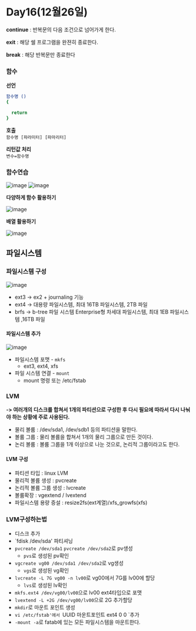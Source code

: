 # Day16(12월26일)

**continue** : 반복문의 다음 조건으로 넘어가게 한다.

**exit** : 해당 쉘 프로그램을 완젼히 종료한다.

**break** : 해당 반복문만 종료한다

### 함수

**선언**
```bash
함수명 () 
{

  return 
}
```

**호출**<br>
`함수명 [파라미터] [파마리터]`

**리턴값 처리**<br>
`변수=함수명`

### 함수연습
![image](https://github.com/JoEunSae/Metanet-Internship/assets/83803199/4a8719bd-931b-4b22-a5a0-c367226a6f3f) ![image](https://github.com/JoEunSae/Metanet-Internship/assets/83803199/510eb642-8f47-4ef8-a80d-acec63e099bf)

**다양하게 함수 활용하기**

![image](https://github.com/JoEunSae/Metanet-Internship/assets/83803199/2864c523-75b5-46d2-8a87-5e888fcbd811)

**배열 활용하기**

![image](https://github.com/JoEunSae/Metanet-Internship/assets/83803199/53ba14ec-a826-4b00-9098-af1da528f991)

## 파일시스템

### 파일시스템 구성

![image](https://github.com/JoEunSae/Metanet-Internship/assets/83803199/57bf68de-4ec6-4954-addb-3741ecf60311)

- ext3 -> ex2 + journaling 기능
- ext4 -> 대용량 파일시스템, 최대 16TB 파일시스템, 2TB 파일
- brfs -> b-tree 파일 시스템 Enterprise형 차세대 파일시스템, 최대 1EB 파일시스템 ,16TB 파일

#### 파일시스템 추가

![image](https://github.com/JoEunSae/Metanet-Internship/assets/83803199/cddde5a7-4ed8-4bf8-b7e8-48b87e23c27e)

- 파일시스템 포맷 - `mkfs`
  - ext3, ext4, xfs
- 파일 시스템 연결 - `mount`
  - mount 명령 또는 /etc/fstab


 ### LVM
**-> 여러개의 디스크를 합쳐서 1개의 파티션으로 구성한 후 다시 필요에 따라서 다시 나눠야 하는 상황에 주로 사용된다.**

- 물리 볼륨 : /dev/sda1, /dev/sdb1 등의 파티션을 말한다.
- 볼륨 그룹 : 물리 볼륨을 합쳐서 1개의 물리 그룹으로 만든 것이다.
- 논리 볼륨 : 볼륨 그룹을 1개 이상으로 나눈 것으로, 논리적 그룹이라고도 한다.

#### LVM 구성
- 파티션 타입 : linux LVM
- 물리적 볼륨 생성 : pvcreate
- 논리적 볼륨 그룹 생성 : lvcreate
- 볼륨확장 : vgextend / lvextend
- 파일시스템 용량 증설 : resize2fs(ext계열)/xfs_growfs(xfs)

### LVM구성하는법
- 디스크 추가
- `fdisk /dev/sda' 파티셔닝
- `pvcreate /dev/sda1` `pvcreate /dev/sda2`로 pv생성
  - `pvs`로 생성된 pv확인
- `vgcreate vg00 /dev/sda1 /dev/sda2`로 vg생성
  - `vgs`로 생성된 vg확인 
- `lvcreate -L 7G vg00 -n lv00`로 vg00에서 7G를 lv00에 할당 
  - `lvs`로 생성된 lv확인
- `mkfs.ext4 /dev/vg00/lv00`으로 lv00 ext4타입으로 포맷
- `lvextend -L +2G /dev/vg00/lv00`으로 2G 추가할당
- `mkdir`로 마운트 포인트 생성
- `vi /etc/fstab'에서 `UUID 마운트포인트 ext4 0 0 `추가
- `-mount -a`로 fatab에 있는 모든 파일시스템을 마운트한다.



  
 

 











